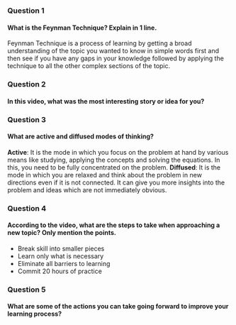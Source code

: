 ### Question 1
#### What is the Feynman Technique? Explain in 1 line.
Feynman Technique is a process of learning by getting a broad understanding of the topic you wanted to know in simple words first and then see if you have any gaps in your knowledge followed by applying the technique to all the other complex sections of the topic. 

### Question 2
#### In this video, what was the most interesting story or idea for you?


### Question 3
#### What are active and diffused modes of thinking?
**Active**: It is the mode in which you focus on the problem at hand by various means like studying, applying the concepts and solving the equations. In this, you need to be fully concentrated on the problem.
**Diffused**: It is the mode in which you are relaxed and think about the problem in new directions even if it is not connected. It can give you more insights into the problem and ideas which are not immediately obvious.

### Question 4
#### According to the video, what are the steps to take when approaching a new topic? Only mention the points.
- Break skill into smaller pieces
- Learn only what is necessary
- Eliminate all barriers to learning
- Commit 20 hours of practice

### Question 5
#### What are some of the actions you can take going forward to improve your learning process?

